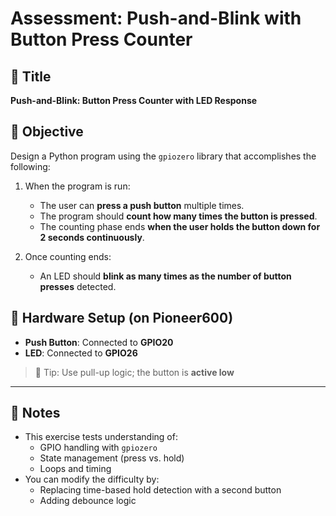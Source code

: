 # Assessment: Push-and-Blink with Button Press Counter

## 🔧 Title
**Push-and-Blink: Button Press Counter with LED Response**

## 🧩 Objective
Design a Python program using the `gpiozero` library that accomplishes the following:

1. When the program is run:
   - The user can **press a push button** multiple times.
   - The program should **count how many times the button is pressed**.
   - The counting phase ends **when the user holds the button down for 2 seconds continuously**.

2. Once counting ends:
   - An LED should **blink as many times as the number of button presses** detected.

## 🔌 Hardware Setup (on Pioneer600)
- **Push Button**: Connected to **GPIO20**  
- **LED**: Connected to **GPIO26**  

> 📝 Tip: Use pull-up logic; the button is **active low**

---


## 🧪 Notes 
- This exercise tests understanding of:
  - GPIO handling with `gpiozero`
  - State management (press vs. hold)
  - Loops and timing
- You can modify the difficulty by:
  - Replacing time-based hold detection with a second button
  - Adding debounce logic

